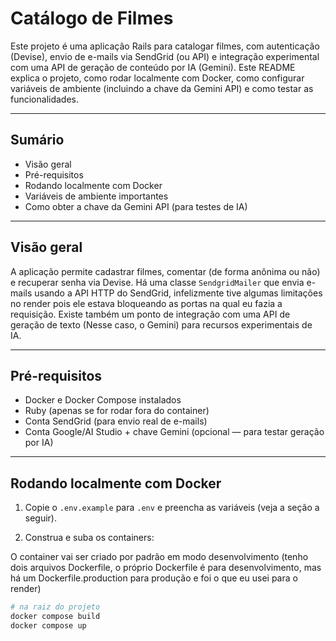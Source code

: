 # Catálogo de Filmes

Este projeto é uma aplicação Rails para catalogar filmes, com autenticação (Devise), envio de e-mails via SendGrid (ou API) e integração experimental com uma API de geração de conteúdo por IA (Gemini). Este README explica o projeto, como rodar localmente com Docker, como configurar variáveis de ambiente (incluindo a chave da Gemini API) e como testar as funcionalidades.

---

## Sumário

- Visão geral
- Pré-requisitos
- Rodando localmente com Docker
- Variáveis de ambiente importantes
- Como obter a chave da Gemini API (para testes de IA)

---

## Visão geral

A aplicação permite cadastrar filmes, comentar (de forma anônima ou não) e recuperar senha via Devise. Há uma classe `SendgridMailer` que envia e-mails usando a API HTTP do SendGrid, infelizmente tive algumas limitações no render pois ele estava bloqueando as portas na qual eu fazia a requisição. Existe também um ponto de integração com uma API de geração de texto (Nesse caso, o Gemini) para recursos experimentais de IA.

---

## Pré-requisitos

- Docker e Docker Compose instalados
- Ruby (apenas se for rodar fora do container)
- Conta SendGrid (para envio real de e-mails)
- Conta Google/AI Studio + chave Gemini (opcional — para testar geração por IA)

---


## Rodando localmente com Docker

1. Copie o `.env.example` para `.env` e preencha as variáveis (veja a seção a seguir).

2. Construa e suba os containers:

O container vai ser criado por padrão em modo desenvolvimento (tenho dois arquivos Dockerfile, o próprio Dockerfile é para desenvolvimento, mas há um Dockerfile.production para produção e foi o que eu usei para o render)

```bash
# na raiz do projeto
docker compose build
docker compose up
